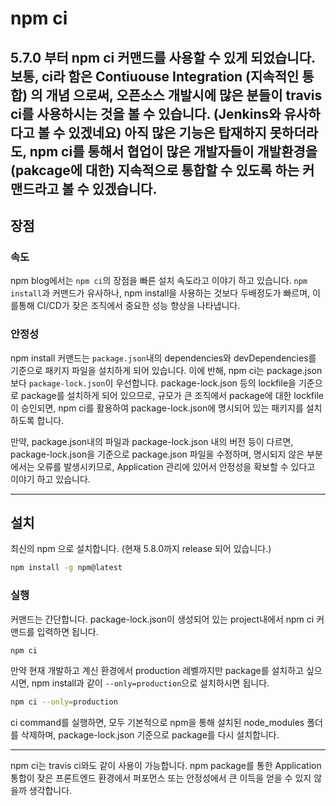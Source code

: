 # npm ci

5.7.0 부터 npm ci 커맨드를 사용할 수 있게 되었습니다. 보통, ci라 함은 Contiuouse Integration (지속적인 통합) 의 개념 으로써, 오픈소스 개발시에 많은 분들이 travis ci를 사용하시는 것을 볼 수 있습니다. (Jenkins와 유사하다고 볼 수 있겠네요) 아직 많은 기능은 탑재하지 못하더라도, npm ci를 통해서 협업이 많은 개발자들이 개발환경을 (pakcage에 대한) 지속적으로 통합할 수 있도록 하는 커맨드라고 볼 수 있겠습니다.
----

## 장점
### 속도

npm blog에서는 `npm ci`의 장점을 빠른 설치 속도라고 이야기 하고 있습니다. `npm install`과 커맨드가 유사하나, npm install을 사용하는 것보다 두배정도가 빠르며, 이를통해 CI/CD가 잦은 조직에서 중요한 성능 향상을 나타냅니다.

### 안정성

npm install 커맨드는 `package.json`내의 dependencies와 devDependencies를 기준으로 패키지 파일을 설치하게 되어 있습니다. 이에 반해, npm ci는 package.json보다 `package-lock.json`이 우선합니다. package-lock.json 등의 lockfile을 기준으로 package를 설치하게 되어 있으므로, 규모가 큰 조직에서 package에 대한 lockfile이 승인되면, npm ci를 활용하여 package-lock.json에 명시되어 있는 패키지를 설치하도록 합니다.

만약, package.json내의 파일과 package-lock.json 내의 버전 등이 다르면, package-lock.json을 기준으로 package.json 파일을 수정하며, 명시되지 않은 부분에서는 오류를 발생시키므로, Application 관리에 있어서 안정성을 확보할 수 있다고 이야기 하고 있습니다.

---
## 설치
최신의 npm 으로 설치합니다. (현재 5.8.0까지 release 되어 있습니다.)
```bash
npm install -g npm@latest
```

### 실행

커맨드는 간단합니다. package-lock.json이 생성되어 있는 project내에서 npm ci 커맨드를 입력하면 됩니다.
```bash
npm ci
```

만약 현재 개발하고 계신 환경에서 production 레벨까지만 package를 설치하고 싶으시면, npm install과 같이 `--only=production`으로 설치하시면 됩니다.

```bash
npm ci --only=production
```

ci command를 실행하면, 모두 기본적으로 npm을 통해 설치된 node_modules 폴더를 삭제하며, package-lock.json 기준으로 package를 다시 설치합니다.

---

npm ci는 travis ci와도 같이 사용이 가능합니다. npm package를 통한 Application 통합이 잦은 프론트엔드 환경에서 퍼포먼스 또는 안정성에서 큰 이득을 얻을 수 있지 않을까 생각합니다.